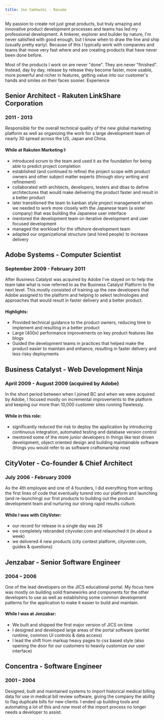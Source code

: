 ```yaml
---
title: Joe Sadowski - Resume
---
```

My passion to create not just great products, but truly amazing and innovative product development processes and teams has led my professional development. A tinkerer, explorer and builder by nature, I'm never satisfied with good enough, but I know when to draw the line and ship (usually pretty early). Because of this I typically work with companies and teams that move very fast where and are creating products that have never been done before.

Most of the products I work on are never "done". They are never "finished". Instead, day by day, release by release they become faster, more usable, more powerful and richer in features, getting value into our customer's hands and smiles on their faces sooner.
Experience

## Senior Architect - Rakuten LinkShare Corporation
### 2011 - 2013
Responsible for the overall technical quality of the new global marketing platform as well as organizing the work for a large development team of nearly 30 spread across the US, Japan and China.

#### While at Rakuten Marketing I:
* introduced scrum to the team and used it as the foundation for being able to predict project completion
* established (and continued to refine) the project scope with product owners and other subject matter experts (through story writing and refinement)
* collaborated with architects, developers, testers and dbas to define architectures that would make delivering the product faster and result in a better product
* later transitioned the team to kanban style project management when we needed to work more closely with the Japanese team (a sister company) that was building the Japanese user interface
* mentored the development team on iterative development and user focused development
* managed the workload for the offshore development team
* adapted our organizational structure (and hired people) to increase delivery


## Adobe Systems - Computer Scientist
### September 2009 - February 2011
After Business Catalyst was acquired by Adobe I've stayed on to help the team take what is now referred to as the Business Catalyst Platform to the next level. This mostly consisted of training up the new developers that Adobe assigned to the platform and helping to select technologies and approaches that would result in faster delivery and a better product.

#### Highlights:
* Provided technical guidance to the product owners, reducing time to implement and resulting in a better product
* Large (400x) performance improvements on key product features like blogs
* Guided the development teams in practices that helped make the product easier to maintain and enhance, resulting in faster delivery and less risky deployments

## Business Catalyst - Web Development Ninja
### April 2009 - August 2009 (acquired by Adobe)
In the short period between when I joined BC and when we were acquired by Adobe, I focused mostly on incremental improvements to the platform and keeping our more than 10,000 customer sites running flawlessly.

#### While in this role:
* significantly reduced the risk to deploy the application by introducing continuous integration, automated testing and database version control
* mentored some of the more junior developers in things like test driven development, object oriented design and building maintainable software (things you would refer to as software craftsmanship now)


## CityVoter - Co-founder & Chief Architect
### July 2006 - February 2009
As the 4th employee and one of 4 founders, I did everything from writing the first lines of code that eventually turend into our platform and launching (and re-launching) our first products to building out the product development team and nurturing our strong rapid results culture.

#### While I was with CityVoter:
* our record for release in a single day was 26
* we completely rebranded cityvoter.com and relaunched it (in about a week)
* we delivered 4 new products (city contest platform, cityvoter.com, guides & questions)


## Jenzabar - Senior Software Engineer
### 2004 – 2006
One of the lead developers on the JICS educational portal. My focus here was mostly on building solid frameworks and components for the other developers to use as well as establishing some common development patterns for the application to make it easier to build and maintain.

#### While I was at Jenzabar:
* We built and shipped the first major version of JICS on time
* I designed and developed large areas of the portal software (portlet runtime, common UI controls & data access)
* I lead the shift from markup heavy pages to css based style (also opening the door for our customers to heavily customize our user interface)


## Concentra - Software Engineer
### 2001 – 2004
Designed, built and maintained systems to import historical medical billing data for use in medical bill review software, giving the company the ability to flag duplicate bills for new clients. I ended up building tools and automating a lot of this and now most of the import process no longer needs a developer to assist.